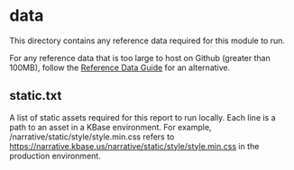# data

This directory contains any reference data required for this module to run.

For any reference data that is too large to host on Github (greater than
100MB), follow the [Reference Data Guide][ref-data-guide] for an alternative.

[ref-data-guide]: https://kbase.github.io/kb_sdk_docs/howtos/work_with_reference_data.html

## static.txt

A list of static assets required for this report to run locally.
Each line is a path to an asset in a KBase environment. For example,
    /narrative/static/style/style.min.css
refers to
    https://narrative.kbase.us/narrative/static/style/style.min.css
in the production environment.
